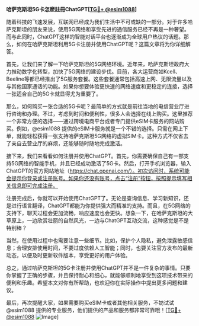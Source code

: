 **哈萨克斯坦5G卡怎麽註冊ChatGPT[[TG💪+ @esim1088](https://t.me/s/esim1088)]**

随着科技的飞速发展，互联网已经成为我们生活中不可或缺的一部分。对于许多哈萨克斯坦的朋友来说，使用5G网络和享受先进的通信服务已经不再是一种奢望。而与此同时，ChatGPT这样的智能对话平台也逐渐成为全球用户热议的话题。那么，如何在哈萨克斯坦利用5G卡注册并使用ChatGPT呢？这篇文章将为你详细解答。

首先，让我们来了解一下哈萨克斯坦的5G网络环境。近年来，哈萨克斯坦政府大力推动数字化转型，加快了5G网络的建设步伐。目前，各大运营商如Kcell、Beeline等都已经推出了5G服务套餐。这些套餐通常包括高速上网、无限流量以及与其他国家通话的功能。如果你想要体验更快速的网络速度和更稳定的连接，选择一张适合自己的5G卡就显得尤为重要了。

那么，如何购买一张合适的5G卡呢？最简单的方式就是前往当地的电信营业厅进行咨询和办理。不过，考虑到时间和便利性，很多人会选择在线上购买。这里推荐一个非常方便的选择——通过跨境电商平台或者专门提供eSIM卡服务的网站购买。例如，@esim1088 提供的eSIM卡服务就是一个不错的选择。只需在网上下单，就能轻松获得一张支持哈萨克斯坦5G网络的虚拟SIM卡。这种方式不仅省去了亲自去营业厅的麻烦，还能够随时随地完成激活。

接下来，我们来看看如何注册并使用ChatGPT。首先，你需要确保自己有一部支持5G网络的智能手机，并且已经成功激活了5G卡。然后，打开手机浏览器，输入ChatGPT的官方网站地址（https://chat.openai.com/）。初次访问时，系统可能会提示你登录或注册账号。如果你还没有账号，点击“注册”按钮，按照提示填写相关信息即可完成注册。

注册完成后，你就可以开始使用ChatGPT了。无论是查询信息、学习新知识，还是进行语言翻译，ChatGPT都能为你提供强大而精准的支持。而且，在5G网络的支持下，聊天过程会更加流畅，响应速度也会更快。想象一下，在哈萨克斯坦的大草原上，一边欣赏壮丽的自然风光，一边与ChatGPT互动交流，这种感觉是不是特别棒？

当然，在使用过程中也需要注意一些细节。比如，保护个人隐私，避免泄露敏感信息；合理安排使用时间，不要过度依赖人工智能；同时，也要关注官方发布的最新动态，以便及时更新软件版本，享受更好的用户体验。

总之，通过哈萨克斯坦的5G卡注册并使用ChatGPT并不是一件复杂的事情。只要你掌握了正确的步骤，并且保持耐心和细心，就能够顺利地享受到这项技术带来的便利和乐趣。希望本文对你有所帮助，也欢迎你在实际操作中提出更多问题和建议。

最后，再次提醒大家，如果需要购买eSIM卡或者其他相关服务，不妨试试 @esim1088 提供的专业服务，他们提供的产品和服务都非常可靠哦！[[TG💪+ @esim1088](https://t.me/s/esim1088) ![Image](https://i.postimg.cc/4NQfJmqS/Snipaste-2025-05-13-00-14-12.png)]